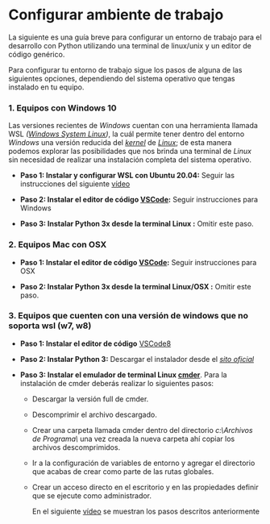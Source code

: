 # Configurar ambiente de trabajo

La siguiente es una guía breve para configurar un entorno de trabajo para el desarrollo con Python utilizando una terminal de linux/unix y un editor de código genérico.



Para configurar tu entorno de trabajo sigue los pasos de alguna de las siguientes opciones, dependiendo del sistema operativo que tengas instalado en tu equipo.



### 1. Equipos con Windows 10

Las versiones recientes de _Windows_ cuentan con una herramienta llamada WSL _([Windows System Linux]("https://es.wikipedia.org/wiki/Windows_Subsystem_for_Linux"))_, la cuál permite tener dentro del entorno _Windows_ una versión reducida del _[kernel]("https://es.wikipedia.org/wiki/N%C3%BAcleo(inform%C3%A1tica)")_ de _[Linux]("https://es.wikipedia.org/wiki/GNU/Linux")_; de esta manera podemos explorar las posibilidades que nos brinda una terminal de _Linux_ sin necesidad de realizar una instalación completa del sistema operativo.

* __Paso 1: Instalar y configurar WSL con Ubuntu 20.04:__ Seguir las instrucciones del siguiente [vídeo](https://youtube.com/watch?v=EvMv7Ms6XEY)

* __Paso 2:  Instalar el editor de código [VSCode]("https://code.visualstudio.com/"):__ Seguir instrucciones para Windows

* __Paso 3:  Instalar Python 3x desde la terminal Linux :__ Omitir este paso.


### 2. Equipos Mac con OSX

  * __Paso 1:  Instalar el editor de código [VSCode]("https://code.visualstudio.com/"):__ Seguir instrucciones para OSX

  * __Paso 2:  Instalar Python 3x desde la terminal Linux/OSX :__ Omitir este paso.


### 3. Equipos que cuenten con una versión de windows que no soporta wsl (w7, w8) 

  * __Paso 1: Instalar el editor de código__ [VSCode8]("https://code.visualstudio.com/")

  * __Paso 2: Instalar Python 3:__ Descargar el instalador desde el _[sito oficial]("https://www.python.org/downloads/")_

  * __Paso 3: Instalar el emulador de terminal Linux [cmder]("https://cmder.net/")__. Para la instalación de cmder deberás realizar lo siguientes pasos:

      * Descargar la versión full de cmder. 

      * Descomprimir el archivo descargado. 

      * Crear una carpeta llamada cmder dentro del directorio _c:\Archivos de Programa\\_  una vez creada la nueva carpeta ahí copiar los archivos descomprimidos.

      * Ir a la configuración de variables de entorno y agregar el directorio que acabas de crear como parte de las rutas globales.

      * Crear un acceso directo en el escritorio y en las propiedades definir que se ejecute como administrador.

        

        En el siguiente [vídeo]("https://www.youtube.com/watch?v=5nBJm9OLzEQ") se muestran los pasos descritos anteriormente

